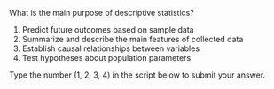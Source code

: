 What is the main purpose of descriptive statistics?

1. Predict future outcomes based on sample data
2. Summarize and describe the main features of collected data
3. Establish causal relationships between variables
4. Test hypotheses about population parameters

Type the number (1, 2, 3, 4) in the script below to submit your answer.
